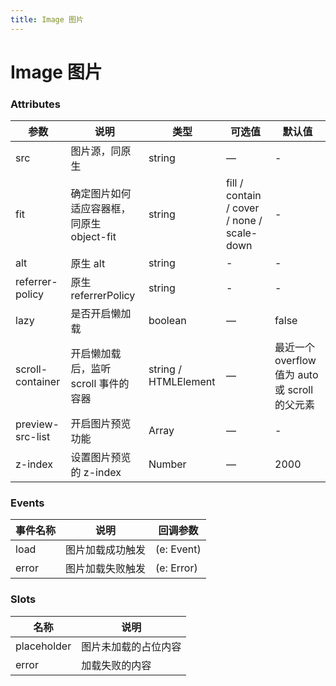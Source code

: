 ```yaml
---
title: Image 图片
---
```

# Image 图片 <Badge text="pass" type="success"/> <Badge text="0.0.1"/>

<ClientOnly>
  <Image-></Image->
</ClientOnly>

###  Attributes

| 参数                 | 说明                          | 类型                   | 可选值                                         | 默认值                                 |
|--------------------|-----------------------------|----------------------|---------------------------------------------|-------------------------------------|
| src                | 图片源，同原生                     | string               | —                                           | \-                                  |
| fit                | 确定图片如何适应容器框，同原生 object\-fit | string               | fill / contain / cover / none / scale\-down | \-                                  |
| alt                | 原生 alt                      | string               | \-                                          | \-                                  |
| referrer\-policy   | 原生 referrerPolicy           | string               | \-                                          | \-                                  |
| lazy               | 是否开启懒加载                     | boolean              | —                                           | false                               |
| scroll\-container  | 开启懒加载后，监听 scroll 事件的容器      | string / HTMLElement | —                                           | 最近一个 overflow 值为 auto 或 scroll 的父元素 |
| preview\-src\-list | 开启图片预览功能                    | Array                | —                                           | \-                                  |
| z\-index           | 设置图片预览的 z\-index            | Number               | —                                           | 2000                                |
###  Events

| 事件名称  | 说明       | 回调参数         |
|-------|----------|--------------|
| load  | 图片加载成功触发 | \(e: Event\) |
| error | 图片加载失败触发 | \(e: Error\) |

###  Slots

| 名称          | 说明         |
|-------------|------------|
| placeholder | 图片未加载的占位内容 |
| error       | 加载失败的内容    |
